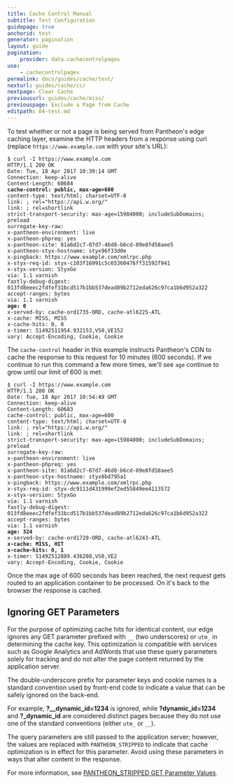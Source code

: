 ```yaml
---
title: Cache Control Manual
subtitle: Test Configuration
guidepage: true
anchorid: test
generator: pagination
layout: guide
pagination:
    provider: data.cachecontrolpages
use:
    - cachecontrolpages
permalink: docs/guides/cache/test/
nexturl: guides/cache/cc/
nextpage: Clear Cache
previousurl: guides/cache/miss/
previouspage: Exclude a Page from Cache
editpath: 04-test.md
---
```

To test whether or not a page is being served from Pantheon's edge caching layer, examine the HTTP headers from a response using curl (replace `https://www.example.com` with your site's URL):

<pre><code class="http hljs">$ curl -I https://www.example.com
HTTP/1.1 200 OK
Date: Tue, 18 Apr 2017 10:39:14 GMT
Connection: keep-alive
Content-Length: 60684
<strong>cache-control: public, max-age=600</strong>
content-type: text/html; charset=UTF-8
link: <https://www.example.com/wp-json/>; rel="https://api.w.org/"
link: <https://www.example.com/>; rel=shortlink
strict-transport-security: max-age=15984000; includeSubDomains; preload
surrogate-key-raw:
x-pantheon-environment: live
x-pantheon-phpreq: yes
x-pantheon-site: 81a6d2c7-07d7-46d8-b6cd-89e8fd58aee5
x-pantheon-styx-hostname: styx96f33d0e
x-pingback: https://www.example.com/xmlrpc.php
x-styx-req-id: styx-c103f16991c5c65360476ff31592f941
x-styx-version: StyxGo
via: 1.1 varnish
fastly-debug-digest: 013fd8eeec2fdfef31bcd517b1bb537dead89b2712eda626c97ca1b6d952a322
accept-ranges: bytes
via: 1.1 varnish
<strong>age: 0</strong>
x-served-by: cache-ord1735-ORD, cache-atl6225-ATL
x-cache: MISS, MISS
x-cache-hits: 0, 0
x-timer: S1492511954.932153,VS0,VE152
vary: Accept-Encoding, Cookie, Cookie</code></pre>

The `cache-control` header in this example instructs Pantheon's CDN to cache the response to this request for 10 minutes (600 seconds). If we continue to run this command a few more times, we'll see `age` continue to grow until our limit of 600 is met:

<pre><code class="http hljs">$ curl -I https://www.example.com
HTTP/1.1 200 OK
Date: Tue, 18 Apr 2017 10:54:49 GMT
Connection: keep-alive
Content-Length: 60683
cache-control: public, max-age=600
content-type: text/html; charset=UTF-8
link: <https://www.example.com/wp-json/>; rel="https://api.w.org/"
link: <https://www.example.com/>; rel=shortlink
strict-transport-security: max-age=15984000; includeSubDomains; preload
surrogate-key-raw:
x-pantheon-environment: live
x-pantheon-phpreq: yes
x-pantheon-site: 81a6d2c7-07d7-46d8-b6cd-89e8fd58aee5
x-pantheon-styx-hostname: styx8bd795a1
x-pingback: https://www.example.com/xmlrpc.php
x-styx-req-id: styx-dc9111d431999ef2ed55849ee4113572
x-styx-version: StyxGo
via: 1.1 varnish
fastly-debug-digest: 013fd8eeec2fdfef31bcd517b1bb537dead89b2712eda626c97ca1b6d952a322
accept-ranges: bytes
via: 1.1 varnish
<strong>age: 324</strong>
x-served-by: cache-ord1720-ORD, cache-atl6243-ATL
<strong>x-cache: MISS, HIT</strong>
<strong>x-cache-hits: 0, 1</strong>
x-timer: S1492512889.436208,VS0,VE2
vary: Accept-Encoding, Cookie, Cookie</code></pre>

Once the max age of 600 seconds has been reached, the next request gets routed to an application container to be processed. On it's back to the browser the response is cached.


## Ignoring GET Parameters

For the purpose of optimizing cache hits for identical content, our edge ignores any GET parameter prefixed with `__` (two underscores) or `utm_` in determining the cache key. This optimization is compatible with services such as Google Analytics and AdWords that use these query parameters solely for tracking and do not alter the page content returned by the application server.

The double-underscore prefix for parameter keys and cookie names is a standard convention used by front-end code to indicate a value that can be safely ignored on the back-end.

For example, **?__dynamic_id=1234** is ignored, while **?dynamic_id=1234** and **?_dynamic_id** are considered distinct pages because they do not use one of the standard conventions (either `utm_` or `__`).

The query parameters are still passed to the application server; however, the values are replaced with `PANTHEON_STRIPPED` to indicate that cache optimization is in effect for this parameter. Avoid using these parameters in ways that alter content in the response.

For more information, see [PANTHEON_STRIPPED GET Parameter Values](/docs/pantheon_stripped).
